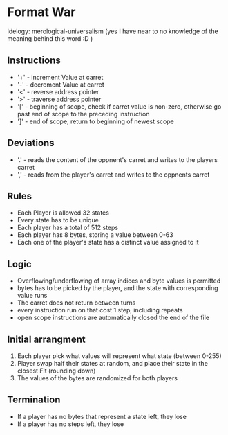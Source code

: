 # Format War
Idelogy: merological-universalism (yes I have near to no knowledge of the meaning behind this word :D )

## Instructions
* '+' - increment Value at carret
* '-' - decrement Value at carret
* '<' - reverse address pointer
* '>' - traverse address pointer
* '\[' - beginning of scope, check if carret value is non-zero, otherwise go past end of scope to the preceding instruction
* ']' - end of scope, return to beginning of newest scope

## Deviations
* '.' - reads the content of the oppnent's carret and writes to the players carret
* ',' - reads from the player's carret and writes to the oppnents carret

## Rules
* Each Player is allowed 32 states
* Every state has to be unique
* Each player has a total of 512 steps
* Each player has 8 bytes, storing a value between 0-63
* Each one of the player's state has a distinct value assigned to it

## Logic
* Overflowing/underflowing of array indices and byte values is permitted
* bytes has to be picked by the player, and the state with corresponding value runs
* The carret does not return between turns
* every instruction run on that cost 1 step, including repeats
* open scope instructions are automatically closed the end of the file

## Initial arrangment
1. Each player pick what values will represent what state (between 0-255)
2. Player swap half their states at random, and place their state in the closest Fit (rounding down)
3. The values of the bytes are randomized for both players

## Termination
* If a player has no bytes that represent a state left, they lose
* If a player has no steps left, they lose
